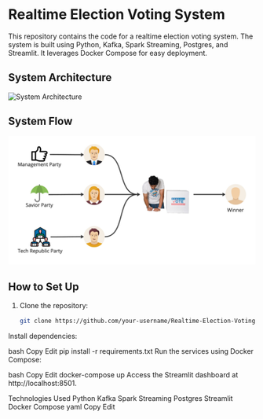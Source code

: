 # Realtime Election Voting System

This repository contains the code for a realtime election voting system. The system is built using Python, Kafka, Spark Streaming, Postgres, and Streamlit. It leverages Docker Compose for easy deployment.

## System Architecture
![System Architecture](system_architecture.jpg)

## System Flow
![System Flow](system_flow.jpg)

## How to Set Up
1. Clone the repository:
   ```bash
   git clone https://github.com/your-username/Realtime-Election-Voting-System.git
Install dependencies:

bash
Copy
Edit
pip install -r requirements.txt
Run the services using Docker Compose:

bash
Copy
Edit
docker-compose up
Access the Streamlit dashboard at http://localhost:8501.

Technologies Used
Python
Kafka
Spark Streaming
Postgres
Streamlit
Docker Compose
yaml
Copy
Edit
